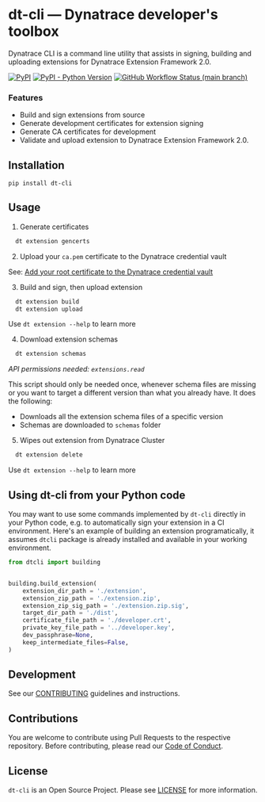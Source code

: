 # dt-cli — Dynatrace developer's toolbox

Dynatrace CLI is a command line utility that assists in signing, building and uploading
extensions for Dynatrace Extension Framework 2.0.

<p>
  <a href="https://pypi.org/project/dt-cli/"><img alt="PyPI" src="https://img.shields.io/pypi/v/dt-cli?color=blue&logo=python&logoColor=white"></a>
  <a href="https://pypi.org/project/dt-cli/"><img alt="PyPI - Python Version" src="https://img.shields.io/pypi/pyversions/dt-cli?logo=python&logoColor=white"></a>
  <a href="https://github.com/dynatrace-oss/dt-cli/actions/workflows/built-test-release.yml"><img alt="GitHub Workflow Status (main branch)" src="https://img.shields.io/github/workflow/status/dynatrace-oss/dt-cli/Build%20Test%20Release/main?logo=github"></a>
</p>


### Features

* Build and sign extensions from source
* Generate development certificates for extension signing
* Generate CA certificates for development
* Validate and upload extension to Dynatrace Extension Framework 2.0.

## Installation

```shell
pip install dt-cli
```

## Usage

1. Generate certificates
```sh
  dt extension gencerts
```
2. Upload your `ca.pem` certificate to the Dynatrace credential vault

See: [Add your root certificate to the Dynatrace credential vault](https://www.dynatrace.com/support/help/extend-dynatrace/extensions20/sign-extension/#add-your-root-certificate-to-the-dynatrace-credential-vault)

3. Build and sign, then upload extension
```sh
  dt extension build
  dt extension upload
```
Use `dt extension --help` to learn more

4. Download extension schemas
```sh
  dt extension schemas
```
_API permissions needed: `extensions.read`_

This script should only be needed once, whenever schema files are missing or you want to target a different version than what you already have. It does the following:
* Downloads all the extension schema files of a specific version
* Schemas are downloaded to `schemas` folder

5. Wipes out extension from Dynatrace Cluster
```sh
  dt extension delete
```
Use `dt extension --help` to learn more


## Using dt-cli from your Python code

You may want to use some commands implemented by `dt-cli` directly in your Python code, e.g. to automatically sign your extension in a CI environment.
Here's an example of building an extension programatically, it assumes `dtcli` package is already installed and available in your working environment.


```python
from dtcli import building


building.build_extension(
    extension_dir_path = './extension',
    extension_zip_path = './extension.zip',
    extension_zip_sig_path = './extension.zip.sig',
    target_dir_path = './dist',
    certificate_file_path = './developer.crt',
    private_key_file_path = '../developer.key',
    dev_passphrase=None,
    keep_intermediate_files=False,
)
```

## Development

See our [CONTRIBUTING](CONTRIBUTING.md) guidelines and instructions.

## Contributions

You are welcome to contribute using Pull Requests to the respective
repository. Before contributing, please read our
[Code of Conduct](https://github.com/dynatrace-oss/dt-cli/blob/main/CODE_OF_CONDUCT.md).

## License

`dt-cli` is an Open Source Project. Please see
[LICENSE](https://github.com/dynatrace-oss/dt-cli/blob/main/LICENSE) for more information.